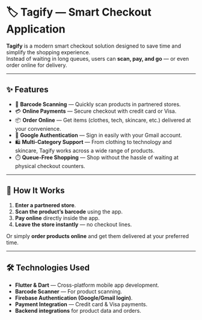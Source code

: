 # 🏷️ Tagify — Smart Checkout Application

**Tagify** is a modern smart checkout solution designed to save time and simplify the shopping experience.  
Instead of waiting in long queues, users can **scan, pay, and go** — or even order online for delivery.  

---

## ✨ Features

- 📱 **Barcode Scanning** — Quickly scan products in partnered stores.  
- 💳 **Online Payments** — Secure checkout with credit card or Visa.  
- 📦 **Order Online** — Get items (clothes, tech, skincare, etc.) delivered at your convenience.  
- 🔑 **Google Authentication** — Sign in easily with your Gmail account.  
- 🛍️ **Multi-Category Support** — From clothing to technology and skincare, Tagify works across a wide range of products.  
- ⏱️ **Queue-Free Shopping** — Shop without the hassle of waiting at physical checkout counters.  

---

## 🚀 How It Works

1. **Enter a partnered store**.  
2. **Scan the product’s barcode** using the app.  
3. **Pay online** directly inside the app.  
4. **Leave the store instantly** — no checkout lines.  

Or simply **order products online** and get them delivered at your preferred time.  

---

## 🛠️ Technologies Used

- **Flutter & Dart** — Cross-platform mobile app development.  
- **Barcode Scanner** — For product scanning.  
- **Firebase Authentication (Google/Gmail login)**.  
- **Payment Integration** — Credit card & Visa payments.  
- **Backend integrations** for product data and orders.  
